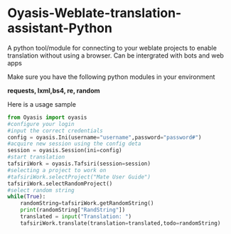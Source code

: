 # Oyasis-Weblate-translation-assistant-Python


A python tool/module for connecting to your weblate projects to enable translation without using a browser. Can be intergrated with bots and web apps


Make sure you have the following python modules in your environment 

**requests, lxml,bs4, re, random**


Here is a usage sample


```python
from Oyasis import oyasis
#configure your login
#input the correct credentials
config = oyasis.Ini(username="username",password="password#")
#acquire new session using the config deta
session = oyasis.Session(ini=config)
#start translation
tafsiriWork = oyasis.Tafsiri(session=session)
#selecting a project to work on
#tafsiriWork.selectProject("Mate User Guide")
tafsiriWork.selectRandomProject()
#select random string
while(True):
    randomString=tafsiriWork.getRandomString()
    print(randomString["RandString"])
    translated = input("Translation: ")
    tafsiriWork.translate(translation=translated,todo=randomString)
```
